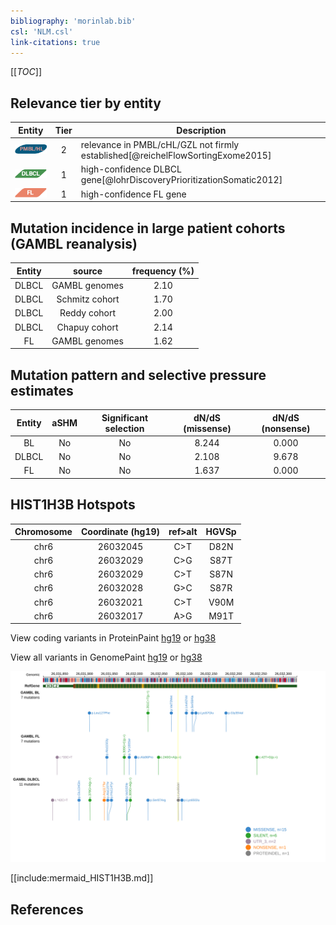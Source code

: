 ```yaml
---
bibliography: 'morinlab.bib'
csl: 'NLM.csl'
link-citations: true
---
```

[[_TOC_]]


## Relevance tier by entity

|Entity|Tier|Description               |
|:------:|:----:|--------------------------|
|![PMBL](images/icons/PMBL_tier2.png)|2|relevance in PMBL/cHL/GZL not firmly established[@reichelFlowSortingExome2015]|
|![DLBCL](images/icons/DLBCL_tier1.png) |1   |high-confidence DLBCL gene[@lohrDiscoveryPrioritizationSomatic2012]|
|![FL](images/icons/FL_tier1.png)    |1   |high-confidence FL gene   |

## Mutation incidence in large patient cohorts (GAMBL reanalysis)

|Entity|source        |frequency (%)|
|:------:|:--------------:|:-------------:|
|DLBCL |GAMBL genomes |2.10         |
|DLBCL |Schmitz cohort|1.70         |
|DLBCL |Reddy cohort  |2.00         |
|DLBCL |Chapuy cohort |2.14         |
|FL    |GAMBL genomes |1.62         |

## Mutation pattern and selective pressure estimates

|Entity|aSHM|Significant selection|dN/dS (missense)|dN/dS (nonsense)|
|:------:|:----:|:---------------------:|:----------------:|:----------------:|
|BL    |No  |No                   |8.244           |0.000           |
|DLBCL |No  |No                   |2.108           |9.678           |
|FL    |No  |No                   |1.637           |0.000           |




## HIST1H3B Hotspots

| Chromosome |Coordinate (hg19) | ref>alt | HGVSp | 
 | :---:| :---: | :--: | :---: |
|chr6|26032045|C>T|D82N| 
|chr6|26032029|C>G|S87T| 
|chr6|26032029|C>T|S87N| 
|chr6|26032028|G>C|S87R| 
|chr6|26032021|C>T|V90M| 
|chr6|26032017|A>G|M91T| 


View coding variants in ProteinPaint [hg19](https://morinlab.github.io/LLMPP/GAMBL/HIST1H3B_protein.html)  or [hg38](https://morinlab.github.io/LLMPP/GAMBL/HIST1H3B_protein_hg38.html)

View all variants in GenomePaint [hg19](https://morinlab.github.io/LLMPP/GAMBL/HIST1H3B.html)  or [hg38](https://morinlab.github.io/LLMPP/GAMBL/HIST1H3B_hg38.html)

![](images/proteinpaint/HIST1H3B.svg)

<!-- ORIGIN: zhangGeneticHeterogeneityDiffuse2013 -->
<!-- DLBCL: zhangGeneticHeterogeneityDiffuse2013 -->
<!-- PMBL: reichelFlowSortingExome2015a -->


[[include:mermaid_HIST1H3B.md]]

## References
